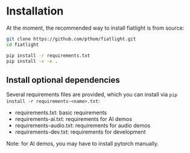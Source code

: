 Installation
============

At the moment, the recommended way to install fiatlight is from source:

```bash
git clone https://github.com/pthom/fiatlight.git
cd fiatlight

pip install -r requirements.txt
pip install -v -e .
```

Install optional dependencies
-----------------------------

Several requirements files are provided, which you can install via `pip install -r requirements-<name>.txt`:

* requirements.txt: basic requirements
* requirements-ai.txt: requirements for AI demos
* requirements-audio.txt: requirements for audio demos
* requirements-dev.txt: requirements for development

Note: for AI demos, you may have to install pytorch manually.
